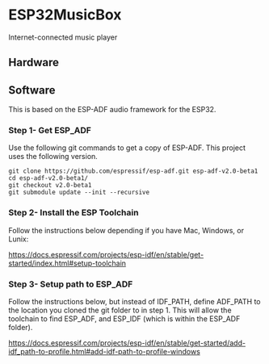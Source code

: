 # ESP32MusicBox
Internet-connected music player

## Hardware

## Software
This is based on the ESP-ADF audio framework for the ESP32.

### Step 1- Get ESP_ADF
Use the following git commands to get a copy of ESP-ADF. This project uses the following version.
```
git clone https://github.com/espressif/esp-adf.git esp-adf-v2.0-beta1
cd esp-adf-v2.0-beta1/
git checkout v2.0-beta1
git submodule update --init --recursive
```
### Step 2- Install the ESP Toolchain
Follow the instructions below depending if you have Mac, Windows, or Lunix:

https://docs.espressif.com/projects/esp-idf/en/stable/get-started/index.html#setup-toolchain

### Step 3- Setup path to ESP_ADF
Follow the instructions below, but instead of IDF_PATH, define ADF_PATH to the location you cloned the git folder to in step 1. This will allow the toolchain to find ESP_ADF, and ESP_IDF (which is within the ESP_ADF folder).

https://docs.espressif.com/projects/esp-idf/en/stable/get-started/add-idf_path-to-profile.html#add-idf-path-to-profile-windows
